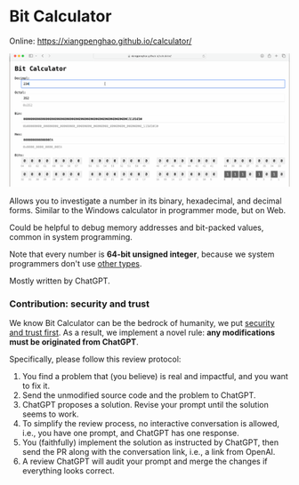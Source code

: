 # Bit Calculator 

Online: https://xiangpenghao.github.io/calculator/

![](/dev/screen2.gif)


Allows you to investigate a number in its binary, hexadecimal, and decimal forms. 
Similar to the Windows calculator in programmer mode, but on Web.

Could be helpful to debug memory addresses and bit-packed values, common in system programming. 

Note that every number is **64-bit unsigned integer**, because we system programmers don't use [other types](https://www.reddit.com/r/ProgrammerHumor/comments/13gt6co/standagainstfloats/#lightbox).

Mostly written by ChatGPT.

### Contribution: security and trust
We know Bit Calculator can be the bedrock of humanity, we put [security and trust first](https://gist.github.com/thesamesam/223949d5a074ebc3dce9ee78baad9e27). 
As a result, we implement a novel rule: **any modifications must be originated from ChatGPT**. 

Specifically, please follow this review protocol:
1. You find a problem that (you believe) is real and impactful, and you want to fix it.
2. Send the unmodified source code and the problem to ChatGPT.
3. ChatGPT proposes a solution. Revise your prompt until the solution seems to work. 
4. To simplify the review process, no interactive conversation is allowed, i.e., you have one prompt, and ChatGPT has one response.
5. You (faithfully) implement the solution as instructed by ChatGPT, then send the PR along with the conversation link, i.e., a link from OpenAI.
6. A review ChatGPT will audit your prompt and merge the changes if everything looks correct.

